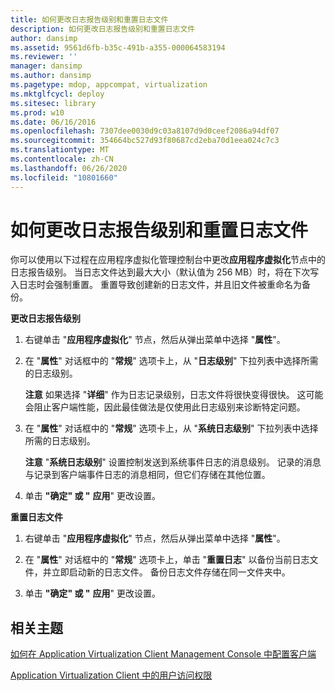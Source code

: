 ```yaml
---
title: 如何更改日志报告级别和重置日志文件
description: 如何更改日志报告级别和重置日志文件
author: dansimp
ms.assetid: 9561d6fb-b35c-491b-a355-000064583194
ms.reviewer: ''
manager: dansimp
ms.author: dansimp
ms.pagetype: mdop, appcompat, virtualization
ms.mktglfcycl: deploy
ms.sitesec: library
ms.prod: w10
ms.date: 06/16/2016
ms.openlocfilehash: 7307dee0030d9c03a8107d9d0ceef2086a94df07
ms.sourcegitcommit: 354664bc527d93f80687cd2eba70d1eea024c7c3
ms.translationtype: MT
ms.contentlocale: zh-CN
ms.lasthandoff: 06/26/2020
ms.locfileid: "10801660"
---
```

# 如何更改日志报告级别和重置日志文件


你可以使用以下过程在应用程序虚拟化管理控制台中更改**应用程序虚拟化**节点中的日志报告级别。 当日志文件达到最大大小（默认值为 256 MB）时，将在下次写入日志时会强制重置。 重置导致创建新的日志文件，并且旧文件被重命名为备份。

**更改日志报告级别**

1.  右键单击 "**应用程序虚拟化**" 节点，然后从弹出菜单中选择 "**属性**"。

2.  在 "**属性**" 对话框中的 "**常规**" 选项卡上，从 "**日志级别**" 下拉列表中选择所需的日志级别。

    **注意** 如果选择 "**详细**" 作为日志记录级别，日志文件将很快变得很快。 这可能会阻止客户端性能，因此最佳做法是仅使用此日志级别来诊断特定问题。

     

3.  在 "**属性**" 对话框中的 "**常规**" 选项卡上，从 "**系统日志级别**" 下拉列表中选择所需的日志级别。

    **注意** "**系统日志级别**" 设置控制发送到系统事件日志的消息级别。 记录的消息与记录到客户端事件日志的消息相同，但它们存储在其他位置。

     

4.  单击 **"确定" 或 "** **应用**" 更改设置。

**重置日志文件**

1.  右键单击 "**应用程序虚拟化**" 节点，然后从弹出菜单中选择 "**属性**"。

2.  在 "**属性**" 对话框中的 "**常规**" 选项卡上，单击 "**重置日志**" 以备份当前日志文件，并立即启动新的日志文件。 备份日志文件存储在同一文件夹中。

3.  单击 **"确定" 或 "** **应用**" 更改设置。

## 相关主题


[如何在 Application Virtualization Client Management Console 中配置客户端](how-to-configure-the-client-in-the-application-virtualization-client-management-console.md)

[Application Virtualization Client 中的用户访问权限](user-access-permissions-in-application-virtualization-client.md)

 

 





